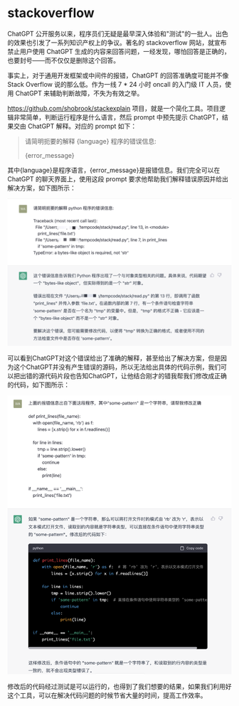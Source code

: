 # stackoverflow

ChatGPT 公开服务以来，程序员们无疑是最早深入体验和"测试"的一批人。出色的效果也引发了一系列知识产权上的争议。著名的 stackoverflow 网站，就宣布禁止用户使用 ChatGPT 生成的内容来回答问题，一经发现，哪怕回答是正确的，也要封号——而不仅仅是删除这个回答。

事实上，对于通用开发框架或中间件的报错，ChatGPT 的回答准确度可能并不像 Stack Overflow 说的那么低。作为一线 7 * 24 小时 oncall 的入门级 IT 人员，使用 ChatGPT 来辅助判断故障，不失为有效之举。

<https://github.com/shobrook/stackexplain> 项目，就是一个简化工具。项目逻辑非常简单，判断运行程序是什么语言，然后 prompt 中预先提示 ChatGPT，结果交由 ChatGPT 解释。对应的 prompt 如下：

>请简明扼要的解释 {language} 程序的错误信息:
>
>{error_message}
>

其中{language}是程序语言，{error_message}是报错信息。我们完全可以在 ChatGPT 的聊天界面上，使用这段 prompt 要求他帮助我们解释错误原因并给出解决方案，如下图所示：

![](../../images/code/../awesome/code-language-stackexplain1.png)

可以看到ChatGPT对这个错误给出了准确的解释，甚至给出了解决方案，但是因为这个ChatGPT并没有产生错误的源码，所以无法给出具体的代码示例，我们可以把出错的源代码片段也告知ChatGPT，让他结合刚才的错我帮我们修改成正确的代码，如下图所示：

![](../../images/code/../awesome/code-language-stackexplain2.png)

修改后的代码经过测试是可以运行的，也得到了我们想要的结果，如果我们利用好这个工具，可以在解决代码问题的时候节省大量的时间，提高工作效率。
